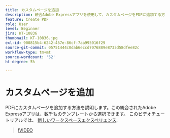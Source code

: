 ```yaml
---
title: カスタムページを追加
description: 統合Adobe Expressアプリを使用して、カスタムページをPDFに追加する方法を説明します
feature: Create PDF
role: User
level: Beginner
jira: KT-10836
thumbnail: KT-10836.jpg
exl-id: 900815b4-6242-457e-86cf-7aa995016f29
source-git-commit: 05751444c0dab6eccd7076889e8735d58dfee82c
workflow-type: tm+mt
source-wordcount: '52'
ht-degree: 5%

---
```


# カスタムページを追加

PDFにカスタムページを追加する方法を説明します。この統合されたAdobe Expressアプリは、数千ものテンプレートから選択できます。 このビデオチュートリアルでは、 [新しいワークスペースエクスペリエンス](new-workspace.md).

>[!VIDEO](https://video.tv.adobe.com/v/347331?quality=12&learn=on&hidetitle=true)
